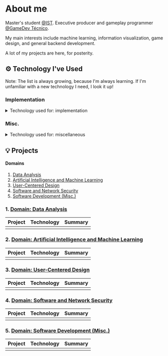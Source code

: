 # About me

Master's student [@IST](https://tecnico.ulisboa.pt/en/). Executive producer and gameplay programmer [@GameDev Técnico](https://gamedev.tecnico.ulisboa.pt).

My main interests include machine learning, information visualization, game design, and general backend development.

A lot of my projects are here, for posterity.

## ⚙️ Technology I've Used

Note: The list is always growing, because I'm always learning. If I'm unfamiliar with a new technology I need, I look it up!

### Implementation

<details>
<summary> Technology used for: implementation </summary>

|Domain|Tech|
|--|--|
| Base programming languages | ![Python](https://img.shields.io/static/v1?style=flat-square&message=Python&color=3776AB&logo=Python&logoColor=FFFFFF&label=) ![Java](https://img.shields.io/static/v1?style=flat-square&message=Java&color=F80000&logo=oracle&logoColor=FFFFFF&label=) ![C%23](https://img.shields.io/static/v1?style=flat-square&message=C%23&color=512bd4&logo=dotnet&logoColor=FFFFFF&label=) ![C%2B%2B](https://img.shields.io/static/v1?style=flat-square&message=C%2B%2B&color=00599C&logo=cplusplus&logoColor=FFFFFF&label=) ![C](https://img.shields.io/static/v1?style=flat-square&message=C&color=A8B9CC&logo=c&logoColor=FFFFFF&label=) |
| Backend | ![Node.js](https://img.shields.io/static/v1?style=flat-square&message=Node.js&color=339933&logo=Node.js&logoColor=FFFFFF&label=) ![Express](https://img.shields.io/static/v1?style=flat-square&message=Express&color=000000&logo=Express&logoColor=FFFFFF&label=) |
|Frontend | ![Vue.js](https://img.shields.io/static/v1?style=flat-square&message=Vue.js&color=222222&logo=Vue.js&logoColor=4FC08D&label=) ![JavaScript](https://img.shields.io/static/v1?style=flat-square&message=JavaScript&color=222222&logo=JavaScript&logoColor=F7DF1E&label=) ![Three.js](https://img.shields.io/static/v1?style=flat-square&message=three.js&color=000000&logo=threedotjs&logoColor=ffffff&label=) |
| Database management | ![MySQL](https://img.shields.io/static/v1?style=flat-square&message=MySQL&color=4479A1&logo=MySQL&logoColor=FFFFFF&label=) ![PostgreSQL](https://img.shields.io/static/v1?style=flat-square&message=PostgreSQL&color=4169E1&logo=postgresql&logoColor=FFFFFF&label=) | 
| Data analysis and integration | ![R](https://img.shields.io/static/v1?style=flat-square&message=R&color=276DC3&logo=r&logoColor=ffffff&label=) ![D3.js](https://img.shields.io/static/v1?style=flat-square&message=D3.js&color=000000&logo=d3dotjs&logoColor=F9A03C&label=) ![Pandas](https://img.shields.io/static/v1?style=flat-square&message=pandas&color=150458&logo=pandas&logoColor=ffffff&label=) ![NumPy](https://img.shields.io/static/v1?style=flat-square&message=NumPy&color=013243&logo=numpy&logoColor=ffffff&label=) ![Pentaho](https://img.shields.io/static/v1?style=flat-square&message=Pentaho&color=E60027&logo=hitachi&logoColor=ffffff&label=) ![Dynatrace](https://img.shields.io/static/v1?style=flat-square&message=Dynatrace&color=1496FF&logo=dynatrace&logoColor=ffffff&label=) ![SciKitLearn](https://img.shields.io/static/v1?style=flat-square&message=Sci-kitLearn&color=F7931E&logo=scikitlearn&logoColor=ffffff&label=) |
| Gameplay programming | ![Unity](https://img.shields.io/static/v1?style=flat-square&message=Unity&color=000000&logo=unity&logoColor=ffffff&label=) ![RenPy](https://img.shields.io/static/v1?style=flat-square&message=Ren'Py&color=FF7F7F&logo=renpy&logoColor=ffffff&label=) ![Godot](https://img.shields.io/static/v1?style=flat-square&message=Godot&color=478CBF&logo=godotengine&logoColor=ffffff&label=) |

</details>

### Misc.

<details>
<summary> Technology used for: miscellaneous </summary>
  
|Domain|Tech|
|--|--|
| Source control | ![GitHub](https://img.shields.io/static/v1?style=flat-square&message=GitHub&color=181717&logo=github&logoColor=FFFFFF&label=) ![GitLab](https://img.shields.io/static/v1?style=flat-square&message=GitLab&color=000000&logo=gitlab&logoColor=&label=) |
|Task management |  ![Trello](https://img.shields.io/static/v1?style=flat-square&message=Trello&color=0052CC&logo=trello&logoColor=ffffff&label=) ![Jira](https://img.shields.io/static/v1?style=flat-square&message=Jira&color=0052CC&logo=jira&logoColor=ffffff&label=) ![Notion](https://img.shields.io/static/v1?style=flat-square&message=Notion&color=000000&logo=notion&logoColor=ffffff&label=) |
| Team brainstorming | ![Miró](https://img.shields.io/static/v1?style=flat-square&message=Miró&color=050038&logo=miro&logoColor=ffffff&label=) ![Milanote](https://img.shields.io/static/v1?style=flat-square&message=Milanote&color=31303A&logo=milanote&logoColor=ffffff&label=) |
| Design (backend, frontend) | ![Drawio](https://img.shields.io/static/v1?style=flat-square&message=Diagrams.net&color=F08705&logo=diagramsdotnet&logoColor=ffffff&label=) ![RenPy](https://img.shields.io/static/v1?style=flat-square&message=Camunda&color=FC5D0D&logo=camunda&logoColor=ffffff&label=) ![Figma](https://img.shields.io/static/v1?style=flat-square&message=Figma&color=AC24FF&logo=figma&logoColor=ffffff&label=) |

</details>


## 💡 Projects

<a name="domains"></a>
#### Domains
1. [Data Analysis](#data-analysis)
2. [Artificial Intelligence and Machine Learning](#ai-and-ml)
3. [User-Centered Design](#design)
4. [Software and Network Security](#security)
5. [Software Development (Misc.)](#misc)

<a name="data-analysis"></a>
### 1. [Domain: Data Analysis](#domains)

|Project|Technology|Summary|
|-------|----------|-------|
||||

<a name="ai-and-ml"></a>
### 2. [Domain: Artificial Intelligence and Machine Learning](#domains)

|Project|Technology|Summary|
|-------|----------|-------|
||||

<a name="design"></a>
### 3. [Domain: User-Centered Design](#domains)

|Project|Technology|Summary|
|-------|----------|-------|
||||

<a name="security"></a>
### 4. [Domain: Software and Network Security](#domains)

|Project|Technology|Summary|
|-------|----------|-------|
||||

<a name="misc"></a>
### 5. [Domain: Software Development (Misc.)](#domains)

|Project|Technology|Summary|
|-------|----------|-------|
||||
